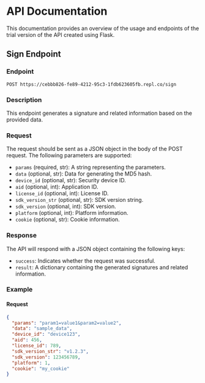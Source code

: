# API Documentation

This documentation provides an overview of the usage and endpoints of the trial version of the API created using Flask.

## Sign Endpoint

### Endpoint

`POST https://cebbb826-fe89-4212-95c3-1fdb623605fb.repl.co/sign`

### Description

This endpoint generates a signature and related information based on the provided data.

### Request

The request should be sent as a JSON object in the body of the POST request. The following parameters are supported:

- `params` (required, str): A string representing the parameters.
- `data` (optional, str): Data for generating the MD5 hash.
- `device_id` (optional, str): Security device ID.
- `aid` (optional, int): Application ID.
- `license_id` (optional, int): License ID.
- `sdk_version_str` (optional, str): SDK version string.
- `sdk_version` (optional, int): SDK version.
- `platform` (optional, int): Platform information.
- `cookie` (optional, str): Cookie information.

### Response

The API will respond with a JSON object containing the following keys:

- `success`: Indicates whether the request was successful.
- `result`: A dictionary containing the generated signatures and related information.

### Example

#### Request

```json
{
  "params": "param1=value1&param2=value2",
  "data": "sample_data",
  "device_id": "device123",
  "aid": 456,
  "license_id": 789,
  "sdk_version_str": "v1.2.3",
  "sdk_version": 123456789,
  "platform": 1,
  "cookie": "my_cookie"
}
